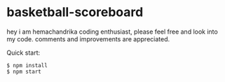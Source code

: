 # basketball-scoreboard

hey i am hemachandrika coding enthusiast, please feel free and look into my code. comments and improvements are appreciated.

Quick start:

```
$ npm install
$ npm start
````
